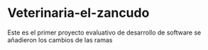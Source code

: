 # Veterinaria-el-zancudo
Este es el primer proyecto evaluativo de desarrollo de software
se añadieron los cambios de las ramas
